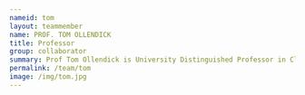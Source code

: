 ```yaml
---
nameid: tom
layout: teammember
name: PROF. TOM OLLENDICK
title: Professor
group: collaborator
summary: Prof Tom Ollendick is University Distinguished Professor in Clinical Psychology and Director of the Child Study Center at Virginia Polytechnic Institute and State University, Blacksburg, Virginia, USA
permalink: /team/tom
image: /img/tom.jpg
---
```


